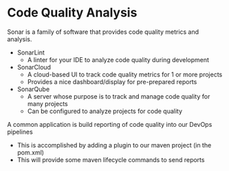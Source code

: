 # Code Quality Analysis

Sonar is a family of software that provides code quality metrics and analysis.

- SonarLint
  - A linter for your IDE to analyze code quality during development
- SonarCloud
  - A cloud-based UI to track code quality metrics for 1 or more projects
  - Provides a nice dashboard/display for pre-prepared reports
- SonarQube
  - A server whose purpose is to track and manage code quality for many projects
  - Can be configured to analyze projects for code quality

A common application is build reporting of code quality into our DevOps pipelines
  - This is accomplished by adding a plugin to our maven project (in the pom.xml)
  - This will provide some maven lifecycle commands to send reports
